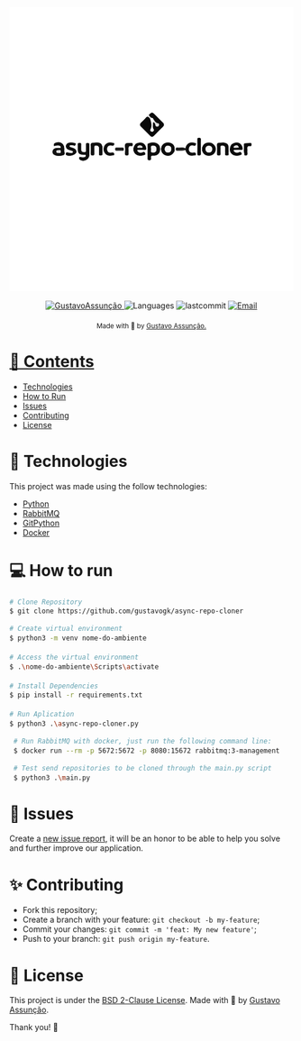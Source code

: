 
<p align="center">
  <img src="./.github/logo.svg" width="600"/> 
</p>

<p align="center">	
   <a href="https://www.linkedin.com/in/gustavo-gk/">
      <img alt="GustavoAssunção" src="https://img.shields.io/badge/-GustavoAssunção-5965e0?style=for-the-badge&logo=Linkedin&logoColor=white" />
   </a>
  <img alt="Languages" src="https://img.shields.io/github/languages/count/gustavogk/async-repo-cloner?style=for-the-badge" />
  <img alt="lastcommit" src="https://img.shields.io/github/last-commit/gustavogk/async-repo-cloner?style=for-the-badge" />
  <a href="mailto:gust.krv@gmail.com">
   <img alt="Email" src="https://img.shields.io/badge/-GustavoAssunção-5965e0?style=for-the-badge&logo=gmail&logoColor=white" />
  </a>
</p>

<div align="center">
  <sub> Made with 💖 by
    <a href="https://github.com/gustavogk"> Gustavo Assunção.
    <h1></h1>
  </sub>
</div>

# 📌 Contents

* [Technologies](#rocket-technologies) 
* [How to Run](#computer-how-to-run)
* [Issues](#bug-issues)
* [Contributing](#sparkles-issues)
* [License](#page_facing_up-license)
  
# :rocket: Technologies
This project was made using the follow technologies:

* [Python](https://www.python.org/)      
* [RabbitMQ](https://www.rabbitmq.com/)      
* [GitPython](https://gitpython.readthedocs.io/en/stable/)
* [Docker](https://docs.docker.com)

# :computer: How to run
  
```bash
# Clone Repository
$ git clone https://github.com/gustavogk/async-repo-cloner
```

```bash
# Create virtual environment
$ python3 -m venv nome-do-ambiente

# Access the virtual environment
$ .\nome-do-ambiente\Scripts\activate

# Install Dependencies
$ pip install -r requirements.txt

# Run Aplication
$ python3 .\async-repo-cloner.py
```
  
```bash
 # Run RabbitMQ with docker, just run the following command line:
 $ docker run --rm -p 5672:5672 -p 8080:15672 rabbitmq:3-management
```
  
```bash
 # Test send repositories to be cloned through the main.py script
 $ python3 .\main.py
```

# :bug: Issues

Create a <a href="https://github.com/gustavogk/async-repo-cloner/issues">new issue report</a>, it will be an honor to be able to help you solve and further improve our application.

# :sparkles: Contributing

- Fork this repository;
- Create a branch with your feature: `git checkout -b my-feature`;
- Commit your changes: `git commit -m 'feat: My new feature'`;
- Push to your branch: `git push origin my-feature`.

# :page_facing_up: License

This project is under the [BSD 2-Clause License](./LICENSE).
Made with 💖 by [Gustavo Assunção](https://www.linkedin.com/in/gustavo-gk/). 

Thank you! 🌠
